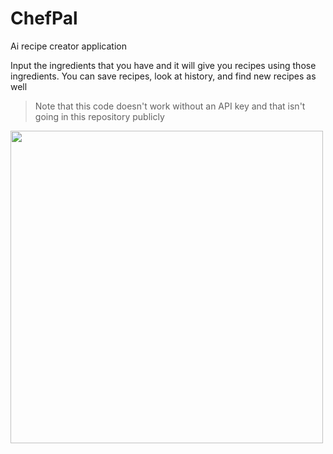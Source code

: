 # ChefPal
Ai recipe creator application

Input the ingredients that you have and it will give you recipes using those ingredients. You can save recipes, look at history, and find new recipes as well
> Note that this code doesn't work without an API key and that isn't going in this repository publicly

<img src="https://github.com/JashDuck/ChefPal/blob/main/Demo.gif" height="500">
